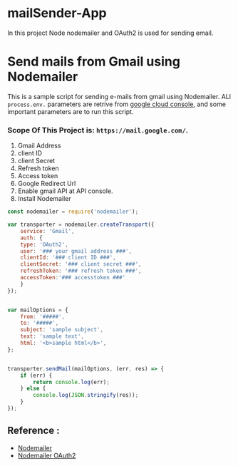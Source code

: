 # mailSender-App
In this project Node nodemailer and OAuth2 is used for sending email.
# Send mails from Gmail using Nodemailer
This is a sample script for sending e-mails from gmail using Nodemailer. ALl ```process.env.``` parameters are retrive from [google cloud console](https://console.cloud.google.com/), and some important parameters are to run this script.

### Scope Of This Project is: ``https://mail.google.com/``.
1. Gmail Address
1. client ID
1. client Secret
1. Refresh token
1. Access token
1. Google Redirect Url
1. Enable gmail API at API console.
1. Install Nodemailer


~~~javascript
const nodemailer = require('nodemailer');

var transporter = nodemailer.createTransport({
    service: 'Gmail',
    auth: {
    type: 'OAuth2',
    user: '### your gmail address ###',
    clientId: '### client ID ###',
    clientSecret: '### client secret ###',
    refreshToken: '### refresh token ###',
    accessToken:'### accesstoken ###'
    }
});


var mailOptions = {
    from: '#####',
    to: '#####',
    subject: 'sample subject',
    text: 'sample text',
    html: '<b>sample html</b>',
};


transporter.sendMail(mailOptions, (err, res) => {
    if (err) {
        return console.log(err);
    } else {
        console.log(JSON.stringify(res));
    }
});
~~~

## Reference :
- [Nodemailer](https://www.npmjs.com/package/nodemailer)
- [Nodemailer OAuth2](https://nodemailer.com/smtp/oauth2/)
